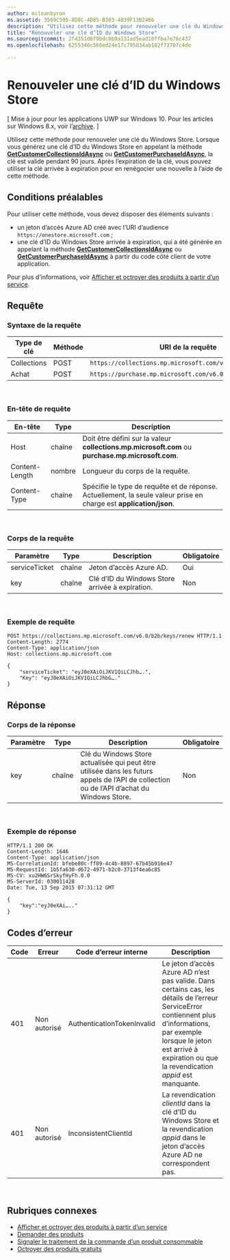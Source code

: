 ```yaml
---
author: mcleanbyron
ms.assetid: 3569C505-8D8C-4D85-B383-4839F13B2466
description: "Utilisez cette méthode pour renouveler une clé du Windows Store."
title: "Renouveler une clé d’ID du Windows Store"
ms.sourcegitcommit: 2f4351d6f9bdc0b9a131ad5ead10ffba7e76c437
ms.openlocfilehash: 6255346c568ed24e17c795834ab182f73707c4de

---
```


# Renouveler une clé d’ID du Windows Store


\[ Mise à jour pour les applications UWP sur Windows 10. Pour les articles sur Windows 8.x, voir l’[archive](http://go.microsoft.com/fwlink/p/?linkid=619132). \]

Utilisez cette méthode pour renouveler une clé du Windows Store. Lorsque vous générez une clé d’ID du Windows Store en appelant la méthode [**GetCustomerCollectionsIdAsync**](https://msdn.microsoft.com/library/windows/apps/mt608674) ou [**GetCustomerPurchaseIdAsync**](https://msdn.microsoft.com/library/windows/apps/mt608675), la clé est valide pendant 90 jours. Après l’expiration de la clé, vous pouvez utiliser la clé arrivée à expiration pour en renégocier une nouvelle à l’aide de cette méthode.

## Conditions préalables


Pour utiliser cette méthode, vous devez disposer des éléments suivants :

-   un jeton d’accès Azure AD créé avec l’URI d’audience `https://onestore.microsoft.com` ;
-   une clé d’ID du Windows Store arrivée à expiration, qui a été générée en appelant la méthode [**GetCustomerCollectionsIdAsync**](https://msdn.microsoft.com/library/windows/apps/mt608674) ou [**GetCustomerPurchaseIdAsync**](https://msdn.microsoft.com/library/windows/apps/mt608675) à partir du code côté client de votre application.

Pour plus d’informations, voir [Afficher et octroyer des produits à partir d’un service](view-and-grant-products-from-a-service.md).

## Requête


### Syntaxe de la requête

| Type de clé    | Méthode | URI de la requête                                              |
|-------------|--------|----------------------------------------------------------|
| Collections | POST   | `https://collections.mp.microsoft.com/v6.0/b2b/keys/renew` |
| Achat    | POST   | `https://purchase.mp.microsoft.com/v6.0/b2b/keys/renew`    |

<br/> 

### En-tête de requête

| En-tête         | Type   | Description                                                                                           |
|----------------|--------|-------------------------------------------------------------------------------------------------------|
| Host           | chaîne | Doit être défini sur la valeur **collections.mp.microsoft.com** ou **purchase.mp.microsoft.com**.           |
| Content-Length | nombre | Longueur du corps de la requête.                                                                       |
| Content-Type   | chaîne | Spécifie le type de requête et de réponse. Actuellement, la seule valeur prise en charge est **application/json**. |

<br/> 

### Corps de la requête

| Paramètre     | Type   | Description                       | Obligatoire |
|---------------|--------|-----------------------------------|----------|
| serviceTicket | chaîne | Jeton d’accès Azure AD.        | Oui      |
| key           | chaîne | Clé d’ID du Windows Store arrivée à expiration. | Non       |

<br/> 

### Exemple de requête

```syntax
POST https://collections.mp.microsoft.com/v6.0/b2b/keys/renew HTTP/1.1
Content-Length: 2774
Content-Type: application/json
Host: collections.mp.microsoft.com

{
    "serviceTicket": "eyJ0eXAiOiJKV1QiLCJhb….",
    "Key": "eyJ0eXAiOiJKV1QiLCJhbG…."
}
```

## Réponse


### Corps de la réponse

| Paramètre | Type   | Description                                                                                                            | Obligatoire |
|-----------|--------|------------------------------------------------------------------------------------------------------------------------|----------|
| key       | chaîne | Clé du Windows Store actualisée qui peut être utilisée dans les futurs appels de l’API de collection ou de l’API d’achat du Windows Store. | Non       |

<br/> 

### Exemple de réponse

```syntax
HTTP/1.1 200 OK
Content-Length: 1646
Content-Type: application/json
MS-CorrelationId: bfebe80c-ff89-4c4b-8897-67b45b916e47
MS-RequestId: 1b5fa630-d672-4971-b2c0-3713f4ea6c85
MS-CV: xu2HW6SrSkyfHyFh.0.0
MS-ServerId: 030011428
Date: Tue, 13 Sep 2015 07:31:12 GMT

{
    "key":"eyJ0eXAi….."
}
```

## Codes d’erreur


| Code | Erreur        | Code d’erreur interne           | Description                                                                                                                                                                           |
|------|--------------|----------------------------|---------------------------------------------------------------------------------------------------------------------------------------------------------------------------------------|
| 401  | Non autorisé | AuthenticationTokenInvalid | Le jeton d’accès Azure AD n’est pas valide. Dans certains cas, les détails de l’erreur ServiceError contiennent plus d’informations, par exemple lorsque le jeton est arrivé à expiration ou que la revendication *appid* est manquante. |
| 401  | Non autorisé | InconsistentClientId       | La revendication *clientId* dans la clé d’ID du Windows Store et la revendication *appid* dans le jeton d’accès Azure AD ne correspondent pas.                                                                     |

<br/> 

## Rubriques connexes


* [Afficher et octroyer des produits à partir d’un service](view-and-grant-products-from-a-service.md)
* [Demander des produits](query-for-products.md)
* [Signaler le traitement de la commande d’un produit consommable](report-consumable-products-as-fulfilled.md)
* [Octroyer des produits gratuits](grant-free-products.md)



<!--HONumber=Jun16_HO4-->


